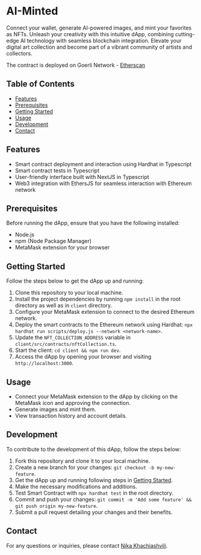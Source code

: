 # AI-Minted

Connect your wallet, generate AI-powered images, and mint your favorites as NFTs. Unleash your creativity with this intuitive dApp, combining cutting-edge AI technology with seamless blockchain integration. Elevate your digital art collection and become part of a vibrant community of artists and collectors.

The contract is deployed on Goerli Network - [Etherscan](https://goerli.etherscan.io/address/0xCED60c6ba3dE0cD55fdcFe54E4A543c250918c66)

## Table of Contents

- [Features](#features)
- [Prerequisites](#prerequisites)
- [Getting Started](#getting-started)
- [Usage](#usage)
- [Development](#development)
- [Contact](#contact)

## Features

- Smart contract deployment and interaction using Hardhat in Typescript
- Smart contract tests in Typescript
- User-friendly interface built with NextJS in Typescript
- Web3 integration with EthersJS for seamless interaction with Ethereum network

## Prerequisites

Before running the dApp, ensure that you have the following installed:

- Node.js
- npm (Node Package Manager)
- MetaMask extension for your browser

## Getting Started

Follow the steps below to get the dApp up and running:

1. Clone this repository to your local machine.
2. Install the project dependencies by running `npm install` in the root directory as well as in `client` directory.
3. Configure your MetaMask extension to connect to the desired Ethereum network.
4. Deploy the smart contracts to the Ethereum network using Hardhat: `npx hardhat run scripts/deploy.js --network <network-name>`.
5. Update the `NFT_COLLECTION_ADDRESS` variable in `client/src/contracts/nftCollection.ts`.
6. Start the client: `cd client && npm run dev`.
7. Access the dApp by opening your browser and visiting `http://localhost:3000`.

## Usage

- Connect your MetaMask extension to the dApp by clicking on the MetaMask icon and approving the connection.
- Generate images and mint them.
- View transaction history and account details.

## Development

To contribute to the development of this dApp, follow the steps below:

1. Fork this repository and clone it to your local machine.
2. Create a new branch for your changes: `git checkout -b my-new-feature`.
3. Get the dApp up and running following steps in [Getting Started](#getting-started).
4. Make the necessary modifications and additions.
5. Test Smart Contract with `npx hardhat test` in the root directory.
6. Commit and push your changes: `git commit -m 'Add some feature' && git push origin my-new-feature`.
7. Submit a pull request detailing your changes and their benefits.

## Contact

For any questions or inquiries, please contact [Nika Khachiashvili](mailto:n.khachiashvili1@gmail.com).
